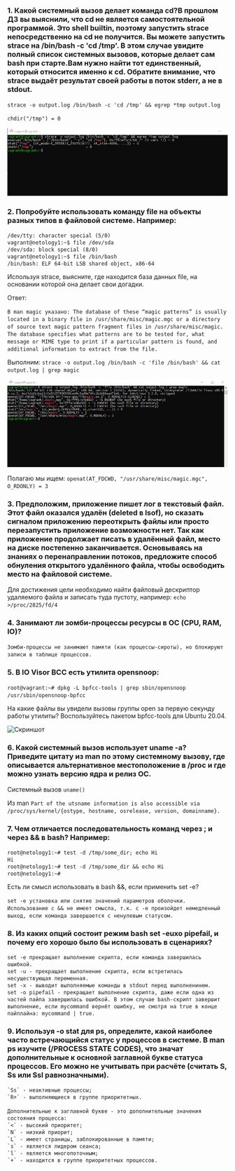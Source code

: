 ### 1. Какой системный вызов делает команда cd?В прошлом ДЗ вы выяснили, что cd не является самостоятельной программой. Это shell builtin, поэтому запустить strace непосредственно на cd не получится. Вы можете запустить strace на /bin/bash -c 'cd /tmp'. В этом случае увидите полный список системных вызовов, которые делает сам bash при старте.Вам нужно найти тот единственный, который относится именно к cd. Обратите внимание, что strace выдаёт результат своей работы в поток stderr, а не в stdout.

`strace -o output.log /bin/bash -c 'cd /tmp' && egrep *tmp output.log`

`chdir("/tmp") = 0`

![Скриншот](/03-sysadmin-03-os/images/Screenshot_1.jpg)

### 2. Попробуйте использовать команду file на объекты разных типов в файловой системе. Например:

```vagrant@netology1:~$ file /dev/tty
/dev/tty: character special (5/0)
vagrant@netology1:~$ file /dev/sda
/dev/sda: block special (8/0)
vagrant@netology1:~$ file /bin/bash
/bin/bash: ELF 64-bit LSB shared object, x86-64 
```

Используя strace, выясните, где находится база данных file, на основании которой она делает свои догадки.

Ответ:

`В man magic указано: The database of these “magic patterns” is usually located in a binary file in /usr/share/misc/magic.mgc or a directory of source text magic pattern fragment files in /usr/share/misc/magic. The database specifies what patterns are to be tested for, what message or MIME type to print if a particular pattern is found, and additional information to extract from the file.`

Выполним: `strace -o output.log /bin/bash -c 'file /bin/bash' && cat output.log | grep magic`

![Скриншот](/03-sysadmin-03-os/images/Screenshot_2.jpg)

Полагаю мы ищем: `openat(AT_FDCWD, "/usr/share/misc/magic.mgc", O_RDONLY) = 3`

### 3. Предположим, приложение пишет лог в текстовый файл. Этот файл оказался удалён (deleted в lsof), но сказать сигналом приложению переоткрыть файлы или просто перезапустить приложение возможности нет. Так как приложение продолжает писать в удалённый файл, место на диске постепенно заканчивается. Основываясь на знаниях о перенаправлении потоков, предложите способ обнуления открытого удалённого файла, чтобы освободить место на файловой системе.

Для достижения цели необходимо найти файловый дескриптор удаляемого файла и записать туда пустоту, например: `echo >/proc/2825/fd/4`

### 4. Занимают ли зомби-процессы ресурсы в ОС (CPU, RAM, IO)?

`Зомби-процессы не занимают памяти (как процессы-сироты), но блокируют записи в таблице процессов.`

### 5. В IO Visor BCC есть утилита opensnoop:

``` root@vagrant:~# dpkg -L bpfcc-tools | grep sbin/opensnoop /usr/sbin/opensnoop-bpfcc ```

На какие файлы вы увидели вызовы группы open за первую секунду работы утилиты? Воспользуйтесь пакетом bpfcc-tools для Ubuntu 20.04.

![Скриншот](/03-sysadmin-03-os/images/Screenshot_3.jpg)

### 6. Какой системный вызов использует uname -a? Приведите цитату из man по этому системному вызову, где описывается альтернативное местоположение в /proc и где можно узнать версию ядра и релиз ОС.

Системный вызов `uname()`

Из man `Part of the utsname information is also accessible via /proc/sys/kernel/{ostype, hostname, osrelease, version, domainname}.`

### 7. Чем отличается последовательность команд через ; и через && в bash? Например:

```
root@netology1:~# test -d /tmp/some_dir; echo Hi
Hi
root@netology1:~# test -d /tmp/some_dir && echo Hi
root@netology1:~#
```

Есть ли смысл использовать в bash &&, если применить set -e?

`set -e установка или снятие значений параметров оболочки. Использование с && не имеет смысла, т.к. с -e произойдет немедленный выход, если команда завершается с ненулевым статусом.`

### 8. Из каких опций состоит режим bash set -euxo pipefail, и почему его хорошо было бы использовать в сценариях?

```
set -e прекращает выполнение скрипта, если команда завершилась ошибкой.
set -u - прекращает выполнение скрипта, если встретилась несуществующая переменная.
set -x - выводит выполняемые команды в stdout перед выполненинем.
set -o pipefail - прекращает выполнение скрипта, даже если одна из частей пайпа завершилась ошибкой. В этом случае bash-скрипт завершит выполнение, если mycommand вернёт ошибку, не смотря на true в конце пайплайна: mycommand | true.
```

### 9. Используя -o stat для ps, определите, какой наиболее часто встречающийся статус у процессов в системе. В man ps изучите (/PROCESS STATE CODES), что значат дополнительные к основной заглавной букве статуса процессов. Его можно не учитывать при расчёте (считать S, Ss или Ssl равнозначными).

```
`Ss` - неактивные процессы;
`R+` - выполняющиеся в группе приоритетных.

Дополнительные к заглавной букве - это дополнительные значения состояния процесса:
`<` - высокий приоритет;
`N` - низкий приорит;
`L` - имеет страницы, заблокированные в памяти;
`s` - является лидером сеанса;
`l` - является многопоточным;
`+` - находится в группе приоритетных процессов.  
```